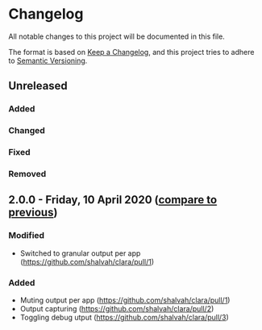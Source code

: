 # Changelog
All notable changes to this project will be documented in this file.

The format is based on [Keep a Changelog](https://keepachangelog.com/en/1.0.0/),
and this project tries to adhere to [Semantic Versioning](https://semver.org/spec/v2.0.0.html).

## Unreleased
### Added

### Changed

### Fixed

### Removed

## 2.0.0 - Friday, 10 April 2020 ([compare to previous](https://github.com/shalvah/clara/compare/1.0.0...2.0.0))
### Modified
- Switched to granular output per app (https://github.com/shalvah/clara/pull/1)

### Added
- Muting output per app (https://github.com/shalvah/clara/pull/1)
- Output capturing (https://github.com/shalvah/clara/pull/2)
- Toggling debug utput (https://github.com/shalvah/clara/pull/3)
